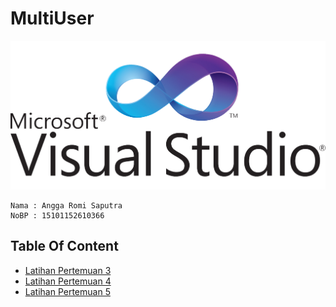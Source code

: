 # MultiUser
<p align="center">
    <img src="https://github.com/AnggaR96s/MultiUser/blob/master/assets/image.png" />
</p>

```
Nama : Angga Romi Saputra
NoBP : 15101152610366
```

## Table Of Content
* [Latihan Pertemuan 3](https://github.com/AnggaR96s/MultiUser/tree/pt3)
* [Latihan Pertemuan 4](https://github.com/AnggaR96s/MultiUser/tree/pt4)
* [Latihan Pertemuan 5](https://github.com/AnggaR96s/MultiUser/tree/pt5)
